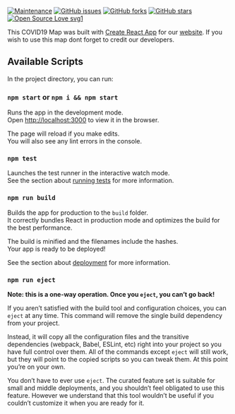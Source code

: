 [![Maintenance](https://img.shields.io/badge/Maintained%3F-yes-green.svg)](https://github.com/ShubhayanS/COVID19-RealTimeMap/graphs/commit-activity) 
[![GitHub issues](https://img.shields.io/github/issues/ShubhayanS/COVID19-RealTimeMap)](https://github.com/ShubhayanS/COVID19-RealTimeMap/issues)
[![GitHub forks](https://img.shields.io/github/forks/ShubhayanS/COVID19-RealTimeMap?style=social)](https://github.com/ShubhayanS/COVID19-RealTimeMap/network) [![GitHub stars](https://img.shields.io/github/stars/ShubhayanS/COVID19-RealTimeMap?style=social)](https://github.com/ShubhayanS/COVID19-RealTimeMap/stargazers)
 [![Open Source Love svg1](https://badges.frapsoft.com/os/v1/open-source.svg?v=103)](https://github.com/ellerbrock/open-source-badges/)


This COVID19 Map was built with [Create React App](https://github.com/facebook/create-react-app) for our [website](https://surakshacovid19.tech). If you wish to use this map dont forget to credit our developers.

## Available Scripts

In the project directory, you can run:

### `npm start` or `npm i && npm start`

Runs the app in the development mode.<br />
Open [http://localhost:3000](http://localhost:3000) to view it in the browser.

The page will reload if you make edits.<br />
You will also see any lint errors in the console.

### `npm test`

Launches the test runner in the interactive watch mode.<br />
See the section about [running tests](https://facebook.github.io/create-react-app/docs/running-tests) for more information.

### `npm run build`

Builds the app for production to the `build` folder.<br />
It correctly bundles React in production mode and optimizes the build for the best performance.

The build is minified and the filenames include the hashes.<br />
Your app is ready to be deployed!

See the section about [deployment](https://facebook.github.io/create-react-app/docs/deployment) for more information.

### `npm run eject`

**Note: this is a one-way operation. Once you `eject`, you can’t go back!**

If you aren’t satisfied with the build tool and configuration choices, you can `eject` at any time. This command will remove the single build dependency from your project.

Instead, it will copy all the configuration files and the transitive dependencies (webpack, Babel, ESLint, etc) right into your project so you have full control over them. All of the commands except `eject` will still work, but they will point to the copied scripts so you can tweak them. At this point you’re on your own.

You don’t have to ever use `eject`. The curated feature set is suitable for small and middle deployments, and you shouldn’t feel obligated to use this feature. However we understand that this tool wouldn’t be useful if you couldn’t customize it when you are ready for it.
